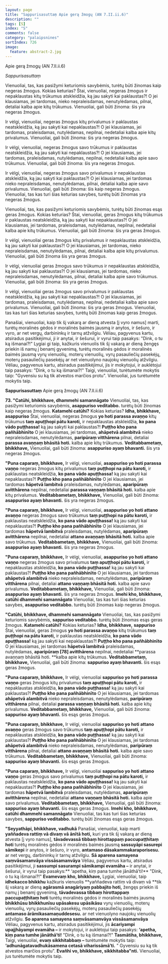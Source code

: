 ```yaml
---
layout: page
title: "Sappurisasuttaṃ Apie gerą žmogų (AN 7.II.ii.6)"
description: ""
tags: [S]
index: "S"
comments: false
category: "palaipsnines"
sortIndex: 726
image:
  feature: abstract-2.jpg
---
```


Apie gerą žmogų (AN 7.II.ii.6)

*Sappurisasuttaṃ*

Vienuoliai, tas, kas pasižymi keturiomis savybėmis, turėtų būti žinomas kaip negeras žmogus. Kokias keturias? Štai, vienuoliai, negeras žmogus ir nepaklaustas kitų trūkumus atskleidžia, ką jau sakyti kai paklaustas?! O jei klausiamas, jei tardomas, nieko nepraleisdamas, nenutylėdamas, pilnai, detaliai kalba apie kitų trūkumus. Vienuoliai, gali būti žinoma: šis yra negeras žmogus.

Ir vėlgi, vienuoliai, negeras žmogus kitų privalumus ir paklaustas neatskleidžia, ką jau sakyti kai nepaklaustas?! O jei klausiamas, jei tardomas, praleisdamas, nutylėdamas, nepilnai, nedetaliai kalba apie kitų privalumus. Vienuoliai, gali būti žinoma: šis yra negeras žmogus.

Ir vėlgi, vienuoliai, negeras žmogus savo trūkumus ir paklaustas neatskleidžia, ką jau sakyti kai nepaklaustas?! O jei klausiamas, jei tardomas, praleisdamas, nutylėdamas, nepilnai, nedetaliai kalba apie savo trūkumus. Vienuoliai, gali būti žinoma: šis yra negeras žmogus.
<!--break-->
Ir vėlgi, vienuoliai, negeras žmogus savo privalumus ir nepaklaustas atskleidžia, ką jau sakyti kai paklaustas?! O jei klausiamas, jei tardomas nieko nepraleisdamas, nenutylėdamas, pilnai, detaliai kalba apie savo privalumus. Vienuoliai, gali būti žinoma: šis kaip negeras žmogus. Vienuoliai, tas kas turi šias keturias savybes, turėtų būti žinomas yra negeras žmogus.

Vienuoliai, tas, kas pasižymi keturiomis savybėmis, turėtų būti žinomas esąs geras žmogus. Kokias keturias? Štai, vienuoliai, geras žmogus kitų trūkumus ir paklaustas neatskleidžia, ką jau sakyti kai nepaklaustas?! O jei klausiamas, jei tardomas, praleisdamas, nutylėdamas, nepilnai, nedetaliai kalba apie kitų trūkumus. Vienuoliai, gali būti žinoma: šis yra geras žmogus.

Ir vėlgi, vienuoliai geras žmogus kitų privalumus ir nepaklaustas atskleidžia, ką jau sakyti kai paklaustas?! O jei klausiamas, jei tardomas, nieko nepraleisdamas, nenutylėdamas, pilnai, detaliai kalba apie kitų privalumus. Vienuoliai, gali būti žinoma šis yra geras žmogus.

Ir vėlgi, vienuoliai geras žmogus savo trūkumus ir nepaklaustas atskleidžia, ką jau sakyti kai paklaustas?! O jei klausiamas, jei tardomas, nieko nepraleisdamas, nenutylėdamas, pilnai, detaliai kalba apie savo trūkumus. Vienuoliai, gali būti žinoma: šis yra geras žmogus.

Ir vėlgi, vienuoliai geras žmogus savo privalumus ir paklaustas neatskleidžia, ką jau sakyti kai nepaklaustas?! O jei klausiamas, jei tardomas, praleisdamas, nutylėdamas, nepilnai, nedetaliai kalba apie savo privalumus. Vienuoliai, gali būti žinoma: šis yra geras žmogus. Vienuoliai, tas kas turi šias keturias savybes, turėtų būti žinomas kaip geras žmogus.

Panašiai, vienuoliai, kaip tik šį vakarą ar dieną atvesta [į vyro namus] marti, turėtų moralinės gėdos ir moralinės baimės jausmą ir anytos, ir šešuro, ir vyro, ar net vergų, darbininkų ir tarnų atžvilgiu. Vėliau, pagyvenus kartu, atsiradus pasitikėjimui, ji ir anytai, ir šešurui, ir vyrui taip pasakys: "Dink, o tu ką išmanai?!" Lygiai gi taip, kažkuris vienuolis tik šį vakarą ar dieną žengęs priekin iš namų į benamį gyvenimą, turėtų moralinės gėdos ir moralinės baimės jausmą vyrų vienuolių, moterų vienuolių, vyrų pasauliečių pasekėjų, moterų pasauliečių pasekėjų ar net vienuolyno naujokų vienuolių atžvilgiu. Vėliau, pagyvenus kartu, atsiradus pasitikėjimui, jis ir mokytojui, ir auklėtojui taip pasakys: "Dink, o tu ką išmanai?!" Taigi, vienuoliai, turėtumėte mokytis taip: "Gyvensiu su ką tik atvestos marčios protu". Vienuoliai, jus turėtumėte mokytis taip.

**Sappurisasuttaṃ** Apie gerą žmogų (AN 7.II.ii.6)

**73. "Catūhi, bhikkhave, dhammehi samannāgato** Vienuoliai, tas, kas pasižymi keturiomis savybėmis, **asappuriso veditabbo.** turėtų būti žinomas kaip negeras žmogus. **Katamehi catūhi?** Kokias keturias? **Idha, bhikkhave, asappuriso** Štai, vienuoliai, negeras žmogus **yo hoti parassa avaṇṇo** kitų trūkumus **taṃ apuṭṭhopi pātu karoti,** ir nepaklaustas atskleidžia, **ko pana vādo puṭṭhassa!** ką jau sakyti kai paklaustas?! **Puṭṭho kho pana pañhābhinīto** O jei klausiamas, jei tardomas, **ahāpetvā alambitvā** nieko nepraleisdamas, nenutylėdamas, **paripūraṃ vitthārena** pilnai, detaliai **parassa avaṇṇaṃ bhāsitā hoti.** kalba apie kitų trūkumus. **Veditabbametaṃ, bhikkhave,** Vienuoliai, gali būti žinoma: **asappuriso ayaṃ bhavanti.** šis yra negeras žmogus.

**"Puna caparaṃ, bhikkhave,** Ir vėlgi, vienuoliai, **asappuriso yo hoti parassa vaṇṇo** negeras žmogus kitų privalumus **taṃ puṭṭhopi na pātu karoti,** ir paklaustas neatskleidžia, **ko pana vādo apuṭṭhassa!** ką jau sakyti kai nepaklaustas?! **Puṭṭho kho pana pañhābhinīto** O jei klausiamas, jei tardomas **hāpetvā lambitvā** praleisdamas, nutylėdamas, **aparipūraṃ avitthārena** nepilnai, nedetaliai **parassa vaṇṇaṃ bhāsitā hoti.** kalba apie kitų privalumus. **Veditabbametaṃ, bhikkhave,** Vienuoliai, gali būti žinoma: **asappuriso ayaṃ bhavanti.** šis yra negeras žmogus.

**"Puna caparaṃ, bhikkhave,** Ir vėlgi, vienuoliai, **asappuriso yo hoti attano avaṇṇo** negeras žmogus savo trūkumus **taṃ puṭṭhopi na pātu karoti,** ir paklaustas neatskleidžia, **ko pana vādo apuṭṭhassa!** ką jau sakyti kai nepaklaustas?! **Puṭṭho kho pana pañhābhinīto** O jei klausiamas, jei tardomas **hāpetvā lambitvā** praleisdamas, nutylėdamas, **aparipūraṃ avitthārena** nepilnai, nedetaliai **attano avaṇṇaṃ bhāsitā hoti.** kalba apie savo trūkumus. **Veditabbametaṃ, bhikkhave,** Vienuoliai, gali būti žinoma: **asappuriso ayaṃ bhavanti.** šis yra negeras žmogus.

**"Puna caparaṃ, bhikkhave,** Ir vėlgi, vienuoliai,  **asappuriso yo hoti attano vaṇṇo** negeras žmogus savo privalumus **taṃ apuṭṭhopi pātu karoti,** ir nepaklaustas atskleidžia, **ko pana vādo puṭṭhassa!** ką jau sakyti kai paklaustas?! **Puṭṭho kho pana pañhābhinīto** O jei klausiamas, jei tardomas **ahāpetvā alambitvā** nieko nepraleisdamas, nenutylėdamas, **paripūraṃ vitthārena** pilnai, detaliai **attano vaṇṇaṃ bhāsitā hoti.** kalba apie savo privalumus. **Veditabbametaṃ, bhikkhave,** Vienuoliai, gali būti žinoma: **asappuriso ayaṃ bhavanti.** šis yra negeras žmogus. **Imehi kho, bhikkhave, catūhi dhammehi samannāgato** Vienuoliai, tas kas turi šias keturias savybes, **asappuriso veditabbo.** turėtų būti žinomas kaip negeras žmogus.

**"Catūhi, bhikkhave, dhammehi samannāgato** Vienuoliai, tas, kas pasižymi keturiomis savybėmis, **sappuriso veditabbo.** turėtų būti žinomas esąs geras žmogus. **Katamehi catūhi?** Kokias keturias? **Idha, bhikkhave,** **sappuriso** Štai, vienuoliai, geras žmogus **yo hoti parassa avaṇṇo** kitų trūkumus **taṃ puṭṭhopi na pātu karoti,** ir paklaustas neatskleidžia, **ko pana vādo apuṭṭhassa!** ką jau sakyti kai nepaklaustas?! **Puṭṭho kho pana pañhābhinīto** O jei klausiamas, jei tardomas **hāpetvā lambitvā** praleisdamas, nutylėdamas, **aparipūraṃ [78] avitthārena** nepilnai, nedetaliai **parassa avaṇṇaṃ bhāsitā hoti. **kalba apie kitų trūkumus. **Veditabbametaṃ, bhikkhave,** Vienuoliai, gali būti žinoma: **sappuriso ayaṃ bhavanti.** šis esąs geras žmogus.

**"Puna caparaṃ, bhikkhave,** Ir vėlgi, vienuoliai **sappuriso yo hoti parassa vaṇṇo** geras žmogus kitų privalumus **taṃ apuṭṭhopi pātu karoti,** ir nepaklaustas atskleidžia, **ko pana vādo puṭṭhassa!** ką jau sakyti kai paklaustas?! **Puṭṭho kho pana pañhābhinīto** O jei klausiamas, jei tardomas **ahāpetvā alambitvā** nieko nepraleisdamas, nenutylėdamas, **paripūraṃ vitthārena** pilnai, detaliai **parassa vaṇṇaṃ bhāsitā hoti.** kalba apie kitų privalumus. **Veditabbametaṃ, bhikkhave,** Vienuoliai, gali būti žinoma: **sappuriso ayaṃ bhavanti.** šis esąs geras žmogus.

**"Puna caparaṃ, bhikkhave,** Ir vėlgi, vienuoliai **sappuriso yo hoti attano avaṇṇo** geras žmogus savo trūkumus **taṃ apuṭṭhopi pātu karoti,** ir nepaklaustas atskleidžia, **ko pana vādo puṭṭhassa!** ką jau sakyti kai paklaustas?! **Puṭṭho kho pana pañhābhinīto** O jei klausiamas, jei tardomas **ahāpetvā alambitvā** nieko nepraleisdamas, nenutylėdamas, **paripūraṃ vitthārena** pilnai, detaliai **attano avaṇṇaṃ bhāsitā hoti.** kalba apie savo trūkumus. **Veditabbametaṃ, bhikkhave,** Vienuoliai, gali būti žinoma: **sappuriso ayaṃ bhavanti.** šis esąs geras žmogus.

**"Puna caparaṃ, bhikkhave,** Ir vėlgi, vienuoliai **sappuriso yo hoti attano vaṇṇo** geras žmogus savo privalumus **taṃ puṭṭhopi na pātu karoti,** ir paklaustas neatskleidžia, **ko pana vādo apuṭṭhassa!** ką jau sakyti kai nepaklaustas?! **Puṭṭho kho pana pañhābhinīto** O jei klausiamas, jei tardomas **hāpetvā lambitvā** praleisdamas, nutylėdamas, **aparipūraṃ avitthārena** nepilnai, nedetaliai **attano vaṇṇaṃ bhāsitā hoti.** kalba apie savo privalumus. **Veditabbametaṃ, bhikkhave,** Vienuoliai, gali būti žinoma: **sappuriso ayaṃ bhavanti.** šis esąs geras žmogus. **Imehi kho, bhikkhave, catūhi dhammehi samannāgato** Vienuoliai, tas kas turi šias keturias savybes, **sappuriso veditabbo.** turėtų būti žinomas esąs geras žmogus.

**"Seyyathāpi, bhikkhave, vadhukā** Panašiai, vienuoliai, kaip marti **yaññadeva rattiṃ vā divaṃ vā ānītā hoti,** kuri yra tik šį vakarą ar dieną atvesta [į vyro namus], **tāvadevassā tibbaṃ hirottappaṃ paccupaṭṭhitaṃ hoti** turėtų moralinės gėdos ir moralinės baimės jausmą **sassuyāpi sasurepi sāmikepi** ir anytos, ir šešuro, ir vyro, **antamaso dāsakammakaraporisesu.** ar net vergų, darbininkų ir tarnų atžvilgiu. **Sā aparena samayena saṃvāsamanvāya vissāsamanvāya** Vėliau, pagyvenus kartu, atsiradus pasitikėjimui, ji **sassumpi sasurampi sāmikampi evamāha –** ir anytai, ir šešurui, ir vyrui taip pasakys:** ‘apetha, kiṃ pana tumhe jānāthā’ti!** "Dink, o tu ką išmanai?!" **Evamevaṃ kho, bhikkhave,** Lygiai, vienuoliai, taip **idhekacco bhikkhu** kažkuris vienuolis **yaññadeva rattiṃ vā divaṃ vā **tik šį vakarą ar dieną **agārasmā anagāriyaṃ pabbajito hoti,** žengęs priekin iš namų į benamį gyvenimą, **tāvadevassa tibbaṃ hirottappaṃ paccupaṭṭhitaṃ hoti** turėtų moralinės gėdos ir moralinės baimės jausmą **bhikkhūsu bhikkhunīsu upāsakesu upāsikāsu** vyrų vienuolių, moterų vienuolių, vyrų pasauliečių pasekėjų, moterų pasauliečių pasekėjų **antamaso ārāmikasamaṇuddesesu.** ar net vienuolyno naujokų vienuolių atžvilgiu. **So aparena samayena saṃvāsamanvāya vissāsamanvāya** Vėliau, pagyvenus kartu, atsiradus pasitikėjimui, jis **ācariyampi upajjhāyampi evamāha –** ir mokytojui, ir auklėtojui taip pasakys: **‘apetha, kiṃ pana tumhe jānāthā’ti!** "Dink, o tu ką išmanai?!" **Tasmātiha, bhikkhave,** Taigi, vienuoliai,  **evaṃ sikkhitabbaṃ –** turėtumėte mokytis taip: **‘adhunāgatavadhukāsamena cetasā viharissāmā’ti.** " Gyvensiu su ką tik atvestos marčios protu". **Evañhi vo, bhikkhave, sikkhitabba"nti.** Vienuoliai, jus turėtumėte mokytis taip.
